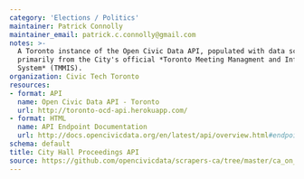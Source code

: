 ```yaml
---
category: 'Elections / Politics'
maintainer: Patrick Connolly
maintainer_email: patrick.c.connolly@gmail.com
notes: >-
  A Toronto instance of the Open Civic Data API, populated with data scraped
  primarily from the City's official *Toronto Meeting Managment and Information
  System* (TMMIS).
organization: Civic Tech Toronto
resources:
- format: API
  name: Open Civic Data API - Toronto
  url: http://toronto-ocd-api.herokuapp.com/
- format: HTML
  name: API Endpoint Documentation
  url: http://docs.opencivicdata.org/en/latest/api/overview.html#endpoints
schema: default
title: City Hall Proceedings API
source: https://github.com/opencivicdata/scrapers-ca/tree/master/ca_on_toronto
---
```


